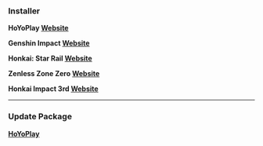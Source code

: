 ### Installer

**HoYoPlay 
[Website](https://download-porter.hoyoverse.com/download-porter/2025/01/14/VYTpXlbWo8_1.4.2.199_1_0_hyp_hoyoverse_prod_202501021059_rmFvwOfI.exe")**

**Genshin Impact 
[Website](https://download-porter.hoyoverse.com/download-porter/2025/01/02/GenshinImpact_install_202412201651.exe)**

**Honkai: Star Rail 
[Website](https://download-porter.hoyoverse.com/download-porter/2024/12/31/3.0_1231_setup_hoyoverse.exe)**

**Zenless Zone Zero
[Website](https://download-porter.hoyoverse.com/download-porter/2025/01/02/20241223182713_rmIs1fCkmstzGU5A_ZenlessZoneZero_setup_202412231853.exe)**

**Honkai Impact 3rd
[Website](https://autopatchglb.honkaiimpact3.com/ptpublic/bh3_hoyoplay/20241223174445_fiCU7oYR9fnE4cUm/VYTpXlbWo8_1.4.2.199_1_0_hi3_gw_pc_prod_202412231203_AeccJQyl.exe)**

---

### Update Package
**[HoYoPlay](https://hyp-webstatic.hoyoverse.com/hyp-client/VYTpXlbWo8_1.4.2.199_1_1_cps_hyp_global_VYTpXlbWo8_16hoyoverse_202501021059_SZcFGlVM.zip)**
